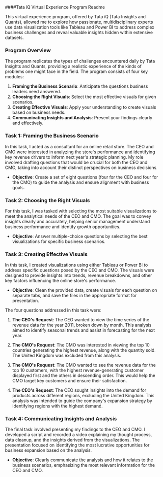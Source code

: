 ####Tata iQ Virtual Experience Program Readme

This virtual experience program, offered by Tata iQ (Tata Insights and Quants), allowed me to explore how passionate, multidisciplinary experts use data visualization tools like Tableau and Power BI to address complex business challenges and reveal valuable insights hidden within extensive datasets.

### Program Overview
The program replicates the types of challenges encountered daily by Tata Insights and Quants, providing a realistic experience of the kinds of problems one might face in the field. The program consists of four key modules:

1. **Framing the Business Scenario**: Anticipate the questions business leaders need answered.
2. **Choosing the Right Visuals**: Select the most effective visuals for given scenarios.
3. **Creating Effective Visuals**: Apply your understanding to create visuals based on business needs.
4. **Communicating Insights and Analysis**: Present your findings clearly and effectively.

### Task 1: Framing the Business Scenario
In this task, I acted as a consultant for an online retail store. The CEO and CMO were interested in analyzing the store's performance and identifying key revenue drivers to inform next year's strategic planning. My role involved drafting questions that would be crucial for both the CEO and CMO, taking into account their distinct perspectives on business decisions.

- **Objective**: Create a set of eight questions (four for the CEO and four for the CMO) to guide the analysis and ensure alignment with business goals.

### Task 2: Choosing the Right Visuals
For this task, I was tasked with selecting the most suitable visualizations to meet the analytical needs of the CEO and CMO. The goal was to convey insights clearly and accurately, helping senior management understand business performance and identify growth opportunities.

- **Objective**: Answer multiple-choice questions by selecting the best visualizations for specific business scenarios.

### Task 3: Creating Effective Visuals
In this task, I created visualizations using either Tableau or Power BI to address specific questions posed by the CEO and CMO. The visuals were designed to provide insights into trends, revenue breakdowns, and other key factors influencing the online store's performance.

- **Objective**: Clean the provided data, create visuals for each question on separate tabs, and save the files in the appropriate format for presentation.

The four questions addressed in this task were:

1. **The CEO's Request**: The CEO wanted to view the time series of the revenue data for the year 2011, broken down by month. This analysis aimed to identify seasonal trends and assist in forecasting for the next year.

2. **The CMO's Request**: The CMO was interested in viewing the top 10 countries generating the highest revenue, along with the quantity sold. The United Kingdom was excluded from this analysis.

3. **The CMO's Request**: The CMO wanted to see the revenue data for the top 10 customers, with the highest revenue-generating customer displayed first and the others in descending order. This would help the CMO target key customers and ensure their satisfaction.

4. **The CEO's Request**: The CEO sought insights into the demand for products across different regions, excluding the United Kingdom. This analysis was intended to guide the company's expansion strategy by identifying regions with the highest demand.

### Task 4: Communicating Insights and Analysis
The final task involved presenting my findings to the CEO and CMO. I developed a script and recorded a video explaining my thought process, data cleanup, and the insights derived from the visualizations. The presentation focused on identifying the most lucrative opportunities for business expansion based on the analysis.

- **Objective**: Clearly communicate the analysis and how it relates to the business scenarios, emphasizing the most relevant information for the CEO and CMO.
